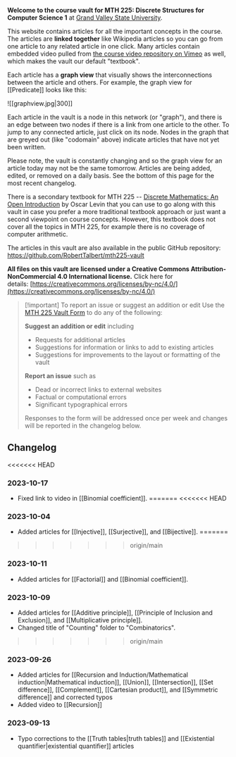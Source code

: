 **Welcome to the course vault for MTH 225: Discrete Structures for Computer Science 1** at [Grand Valley State University](http://www.gvsu.edu). 

This website contains articles for all the important concepts in the course. The articles are **linked together** like Wikipedia articles so you can go from one article to any related article in one click. Many articles contain embedded video pulled from [the course video repository on Vimeo](https://vimeo.com/showcase/8667148) as well, which makes the vault our default "textbook". 

Each article has a **graph view** that visually shows the interconnections between the article and others. For example, the graph view for [[Predicate]] looks like this: 

![[graphview.jpg|300]]

Each article in the vault is a node in this network (or "graph"), and there is an edge between  two nodes if there is a link from one article to the other. To jump to any connected article, just click on its node. Nodes in the graph that are greyed out (like "codomain" above) indicate articles that have not yet been written. 

Please note, the vault is constantly changing and so the graph view for an article today may not be the same tomorrow. Articles are being added, edited, or removed on a daily basis. See the bottom of this page for the most recent changelog. 

There is a secondary textbook for MTH 225 -- [Discrete Mathematics: An Open Introduction](https://discrete.openmathbooks.org/dmoi3.html) by Oscar Levin that you can use to go along with this vault in case you prefer a more traditional textbook approach or just want a second viewpoint on course concepts. However, this textbook does not cover all the topics in MTH 225, for example there is no coverage of computer arithmetic. 

The articles in this vault are also available in the public GitHub repository: https://github.com/RobertTalbert/mth225-vault

**All files on this vault are licensed under a Creative Commons Attribution-NonCommercial 4.0 International license.** Click here for details: [https://creativecommons.org/licenses/by-nc/4.0/](https://creativecommons.org/licenses/by-nc/4.0/)

> [!important] To report an issue or suggest an addition or edit
> Use the [MTH 225 Vault Form](https://docs.google.com/forms/d/e/1FAIpQLSc6KV6Uk9CSC9X4FvTKU9IY2so2bhftelHFRoDTvOo6pfUYAQ/viewform) to do any of the following: 
> 
> **Suggest an addition or edit** including
> - Requests for additional articles
> - Suggestions for information or links to add to existing articles 
> - Suggestions for improvements to the layout or formatting of the vault
>   
> **Report an issue** such as
> - Dead or incorrect links to external websites
> - Factual or computational errors 
> - Significant typographical errors 
>   
> Responses to the form will be addressed once per week and changes will be reported in the changelog below. 

## Changelog

<<<<<<< HEAD
### 2023-10-17

- Fixed link to video in [[Binomial coefficient]]. 
=======
<<<<<<< HEAD
### 2023-10-04
- Added articles for [[Injective]], [[Surjective]], and [[Bijective]]. 
=======
>>>>>>> origin/main

### 2023-10-11

- Added articles for [[Factorial]] and [[Binomial coefficient]]. 

### 2023-10-09

- Added articles for [[Additive principle]], [[Principle of Inclusion and Exclusion]], and [[Multiplicative principle]]. 
- Changed title of "Counting" folder to "Combinatorics".

>>>>>>> origin/main
### 2023-09-26
* Added articles for [[Recursion and Induction/Mathematical induction|Mathematical induction]], [[Union]], [[Intersection]], [[Set difference]], [[Complement]], [[Cartesian product]], and [[Symmetric difference]] and corrected typos 
* Added video to [[Recursion]]
### 2023-09-13
- Typo corrections to the [[Truth tables|truth tables]] and [[Existential quantifier|existential quantifier]] articles 
